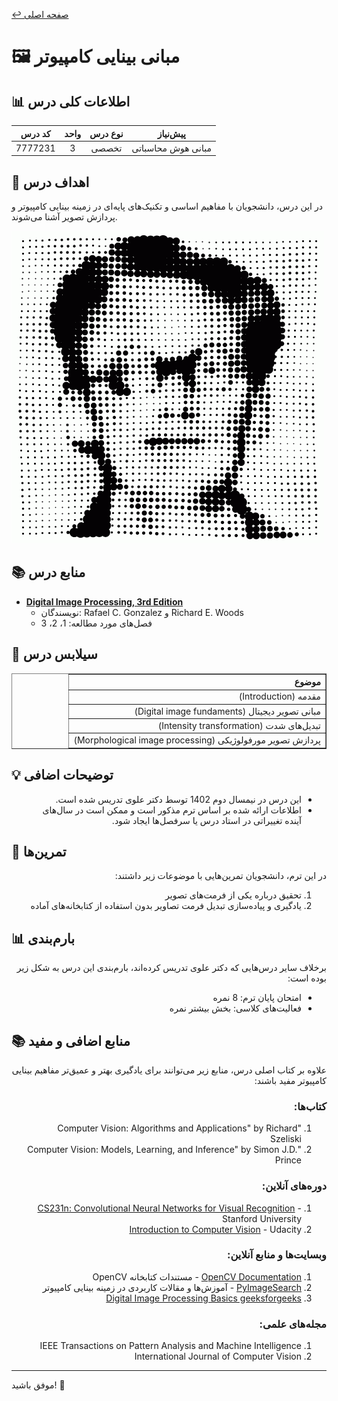 [↩️ صفحه اصلی](/README.md)

# 🖼️ مبانی بینایی کامپیوتر

## 📊 اطلاعات کلی درس
<div align="center">

| کد درس | واحد | نوع درس | پیش‌نیاز |
|:------:|:----:|:-------:|:--------:|
| 7777231 |  3   | تخصصی  | مبانی هوش محاسباتی |

</div>

## 🎯 اهداف درس
در این درس، دانشجویان با مفاهیم اساسی و تکنیک‌های پایه‌ای در زمینه بینایی کامپیوتر و پردازش تصویر آشنا می‌شوند.


![gif](./تصاویر/What-is-image-processing.webp)

## 📚 منابع درس
- **[Digital Image Processing, 3rd Edition](./منابع/)**
  - نویسندگان: Rafael C. Gonzalez و Richard E. Woods
  - فصل‌های مورد مطالعه: 1، 2، 3 

## 📅 سیلابس درس
<div align="center" style="direction: rtl">
    <table border="1" style="text-align: right;">
        <thead>
            <tr>
                <th>موضوع</th>
            </tr>
        </thead>
        <tbody>
            <tr>
                <td>مقدمه (Introduction)</td>
            </tr>
            <tr>
                <td>مبانی تصویر دیجیتال (Digital image fundaments)</td>
            </tr>
            <tr>
                <td>تبدیل‌های شدت (Intensity transformation)</td>
            </tr>
            <tr>
                <td>پردازش تصویر مورفولوژیکی (Morphological image processing)</td>
            </tr>
        </tbody>
    </table>
</div>

## 💡 توضیحات اضافی
<div dir="rtl" style="text-align: right;">

- این درس در نیمسال دوم 1402 توسط دکتر علوی تدریس شده است.
- اطلاعات ارائه شده بر اساس ترم مذکور است و ممکن است در سال‌های آینده تغییراتی در استاد درس یا سرفصل‌ها ایجاد شود.

</div>

## 📝 تمرین‌ها
<div dir="rtl" style="text-align: right;">

در این ترم، دانشجویان تمرین‌هایی با موضوعات زیر داشتند:

1. تحقیق درباره یکی از فرمت‌های تصویر
2. یادگیری و پیاده‌سازی تبدیل فرمت تصاویر بدون استفاده از کتابخانه‌های آماده


</div>


## 📊 بارم‌بندی
<div dir="rtl" style="text-align: right;">

برخلاف سایر درس‌هایی که دکتر علوی تدریس کرده‌اند، بارم‌بندی این درس به شکل زیر بوده است:

- امتحان پایان ترم: 8 نمره
- فعالیت‌های کلاسی: بخش بیشتر نمره

</div>



## 📚 منابع اضافی و مفید
<div dir="rtl" style="text-align: right;">

علاوه بر کتاب اصلی درس، منابع زیر می‌توانند برای یادگیری بهتر و عمیق‌تر مفاهیم بینایی کامپیوتر مفید باشند:

### کتاب‌ها:
1. "Computer Vision: Algorithms and Applications" by Richard Szeliski
2. "Computer Vision: Models, Learning, and Inference" by Simon J.D. Prince

### دوره‌های آنلاین:
1. [CS231n: Convolutional Neural Networks for Visual Recognition](http://cs231n.stanford.edu/) - Stanford University
2. [Introduction to Computer Vision](https://www.udacity.com/course/introduction-to-computer-vision--ud810) - Udacity

### وبسایت‌ها و منابع آنلاین:
1. [OpenCV Documentation](https://docs.opencv.org/) - مستندات کتابخانه OpenCV
2. [PyImageSearch](https://www.pyimagesearch.com/) - آموزش‌ها و مقالات کاربردی در زمینه بینایی کامپیوتر
3. [Digital Image Processing Basics geeksforgeeks](https://www.geeksforgeeks.org/digital-image-processing-basics/)
### مجله‌های علمی:
1. IEEE Transactions on Pattern Analysis and Machine Intelligence
2. International Journal of Computer Vision



</div>


---

موفق باشید! 🚀
